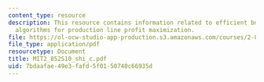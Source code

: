 ```yaml
---
content_type: resource
description: This resource contains information related to efficient buffer design
  algorithms for production line profit maximization.
file: https://ol-ocw-studio-app-production.s3.amazonaws.com/courses/2-852-manufacturing-systems-analysis-spring-2010/7bdaafae49e3fafd5f0150740c66935d_MIT2_852S10_shi_c.pdf
file_type: application/pdf
resourcetype: Document
title: MIT2_852S10_shi_c.pdf
uid: 7bdaafae-49e3-fafd-5f01-50740c66935d
---
```

